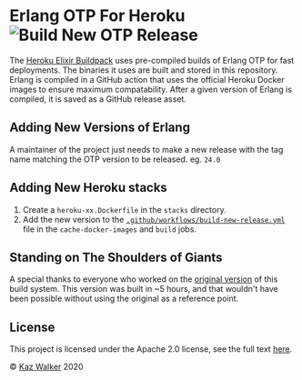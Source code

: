 # Erlang OTP For Heroku ![Build New OTP Release](https://github.com/heroku-elixir/otp-builds/workflows/Build%20New%20OTP%20Release/badge.svg)

The [Heroku Elixir Buildpack](http://github.com/elixir-buildpack/heroku-buildpack) uses
pre-compiled builds of Erlang OTP for fast deployments. The binaries it uses are
built and stored in this repository. Erlang is compiled in a GitHub action that
uses the official Heroku Docker images to ensure maximum compatability. After a
given version of Erlang is compiled, it is saved as a GitHub release asset.

## Adding New Versions of Erlang

A maintainer of the project just needs to make a new release with the tag name matching the
OTP version to be released. eg. `24.0`

## Adding New Heroku stacks

1. Create a `heroku-xx.Dockerfile` in the `stacks` directory.
2. Add the new version to the
   [`.github/workflows/build-new-release.yml`](.github/workflows/build-new-release.yml)
   file in the `cache-docker-images` and `build` jobs.

## Standing on The Shoulders of Giants

A special thanks to everyone who worked on the
[original version](https://github.com/HashNuke/heroku-buildpack-elixir-otp-builds)
of this build system. This version was built in ~5 hours, and that wouldn't have been
possible without using the original as a reference point.

## License

This project is licensed under the Apache 2.0 license, see the full text [here](LICENSE).

&copy; [Kaz Walker](https://github.com/KazW) 2020
